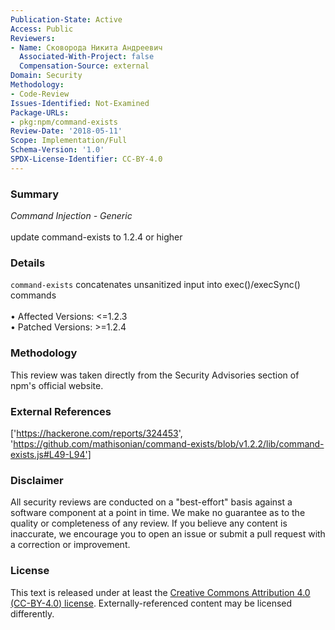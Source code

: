 ```yaml
---
Publication-State: Active
Access: Public
Reviewers:
- Name: Сковорода Никита Андреевич
  Associated-With-Project: false
  Compensation-Source: external
Domain: Security
Methodology:
- Code-Review
Issues-Identified: Not-Examined
Package-URLs:
- pkg:npm/command-exists
Review-Date: '2018-05-11'
Scope: Implementation/Full
Schema-Version: '1.0'
SPDX-License-Identifier: CC-BY-4.0
---
```

### Summary
*Command Injection - Generic*<br><br>update command-exists to 1.2.4 or higher
### Details
`command-exists` concatenates unsanitized input into exec()/execSync() commands
<br><br>• Affected Versions: <=1.2.3
<br>• Patched Versions: >=1.2.4
### Methodology
This review was taken directly from the Security Advisories section of npm's official website.
### External References
['https://hackerone.com/reports/324453', 'https://github.com/mathisonian/command-exists/blob/v1.2.2/lib/command-exists.js#L49-L94']
### Disclaimer
All security reviews are conducted on a "best-effort" basis against a software component at a point in time. We make no guarantee as to the quality or completeness of any review. If you believe any content is inaccurate, we encourage you to open an issue or submit a pull request with a correction or improvement.
### License
This text is released under at least the [Creative Commons Attribution 4.0 (CC-BY-4.0) license](https://creativecommons.org/licenses/by/4.0/legalcode.txt). Externally-referenced content may be licensed differently.
